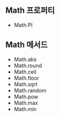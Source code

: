 ## Math 프로퍼티
- Math.PI

## Math 메서드
- Math.abs
- Math.round
- Math.ceil
- Math.floor
- Math.sqrt
- Math.random
- Math.pow
- Math.max
- Math.min